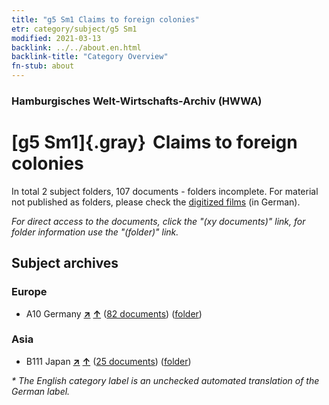 ```yaml
---
title: "g5 Sm1 Claims to foreign colonies"
etr: category/subject/g5 Sm1
modified: 2021-03-13
backlink: ../../about.en.html
backlink-title: "Category Overview"
fn-stub: about
---
```


### Hamburgisches Welt-Wirtschafts-Archiv (HWWA)
# [g5 Sm1]{.gray}&#8201; Claims to foreign colonies&#160; 





In total 2 subject folders, 107 documents - folders incomplete.
For material not published as folders, please check the [digitized films](/film/h1_sh) (in German).

_For direct access to the documents, click the "(xy documents)" link, for folder information use the "(folder)" link._

## Subject archives



### Europe

- A10 Germany [**&nearr;**](../../../geo/i/126128/about.en.html "Germany (all folders)") [**&uarr;**](../../../geo/about.en.html#A10 "Country category system") (<a href="https://pm20.zbw.eu/dfgview/sh/126128,144559" title="about: Germany : Claims to foreign colonies" target="_blank">82 documents</a>) ([folder](http://purl.org/pressemappe20/folder/sh/126128,144559))

### Asia

- B111 Japan [**&nearr;**](../../../geo/i/141272/about.en.html "Japan (all folders)") [**&uarr;**](../../../geo/about.en.html#B111 "Country category system") (<a href="https://pm20.zbw.eu/dfgview/sh/141272,144559" title="about: Japan : Claims to foreign colonies" target="_blank">25 documents</a>) ([folder](http://purl.org/pressemappe20/folder/sh/141272,144559))


_* The English category label is an unchecked automated translation of the German label._

